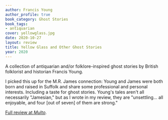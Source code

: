 ```yaml
---
author: Francis Young
author_profile: true
book_category: Ghost Stories
book_tags:
- antiquarian
cover: yellowglass.jpg
date: 2020-10-27
layout: review
title: Yellow Glass and Other Ghost Stories
year: 2020
---
```


A collection of antiquarian and/or folklore-inspired ghost stories by British folklorist and historian Francis Young.

I picked this up for the M.R. James connection: Young and James were both born and raised in Suffolk and share some professional and personal interests. Including a taste for ghost stories. Young's tales aren't all necessarily "Jamesian," but as I wrote in my review, they are "unsettling... all enjoyable, and four [out of seven] of them are strong."

[Full review at *Multo*](https://multoghost.wordpress.com/2020/10/27/reading-yellow-glass/).
